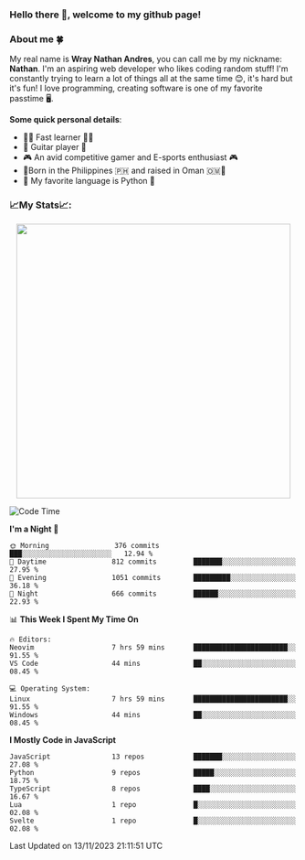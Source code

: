 ### **Hello there 👋, welcome to my github page!**

### **About me 🍀**

My real name is **Wray Nathan Andres**, you can call me by my nickname: **Nathan**. I'm an aspiring web developer who likes coding random stuff! I'm constantly trying to learn a lot of things all at the same time 😊, it's hard but it's fun! I love programming, creating software is one of my favorite passtime 🖥️.

<!-- <img src="https://pbs.twimg.com/media/FYEVH6GaAAE064l?format=jpg&name=medium" width="425" height="215" align="right" /> -->

**Some quick personal details**:

- 🚗💨 Fast learner 🚗💨
- 🎸 Guitar player 🎸
- 🎮 An avid competitive gamer and E-sports enthusiast 🎮
- 🐤Born in the Philippines 🇵🇭 and raised in Oman 🇴🇲🐤
- 🐍 My favorite language is Python 🐍

### **📈My Stats📈:**

<div style="display: flex; justify-content: center;">
    <img src="https://github-readme-stats.vercel.app/api?username=Ethea2&show_icons=true&count_private=true&theme=midnight-purple&hide_border=true" width="480"/>
    <!-- <img src="https://streak-stats.demolab.com?user=Ethea2&theme=midnight-purple&hide_border=true"/> -->
</div>

<!-- ### **⏲️This week I spent my time on⏲️:** -->
<!---->
<!-- ![Ethea's Waka Stats](https://github-readme-stats.vercel.app/api/wakatime?username=Ethea2&theme=midnight-purple&count_private=true&layout=compact) -->

<!--START_SECTION:waka-->
![Code Time](http://img.shields.io/badge/Code%20Time-434%20hrs%2051%20mins-blue)

**I'm a Night 🦉** 

```text
🌞 Morning                376 commits         ███░░░░░░░░░░░░░░░░░░░░░░   12.94 % 
🌆 Daytime                812 commits         ███████░░░░░░░░░░░░░░░░░░   27.95 % 
🌃 Evening                1051 commits        █████████░░░░░░░░░░░░░░░░   36.18 % 
🌙 Night                  666 commits         ██████░░░░░░░░░░░░░░░░░░░   22.93 % 
```


📊 **This Week I Spent My Time On** 

```text
🔥 Editors: 
Neovim                   7 hrs 59 mins       ███████████████████████░░   91.55 % 
VS Code                  44 mins             ██░░░░░░░░░░░░░░░░░░░░░░░   08.45 % 

💻 Operating System: 
Linux                    7 hrs 59 mins       ███████████████████████░░   91.55 % 
Windows                  44 mins             ██░░░░░░░░░░░░░░░░░░░░░░░   08.45 % 
```

**I Mostly Code in JavaScript** 

```text
JavaScript               13 repos            ███████░░░░░░░░░░░░░░░░░░   27.08 % 
Python                   9 repos             █████░░░░░░░░░░░░░░░░░░░░   18.75 % 
TypeScript               8 repos             ████░░░░░░░░░░░░░░░░░░░░░   16.67 % 
Lua                      1 repo              █░░░░░░░░░░░░░░░░░░░░░░░░   02.08 % 
Svelte                   1 repo              █░░░░░░░░░░░░░░░░░░░░░░░░   02.08 % 
```




 Last Updated on 13/11/2023 21:11:51 UTC
<!--END_SECTION:waka-->
